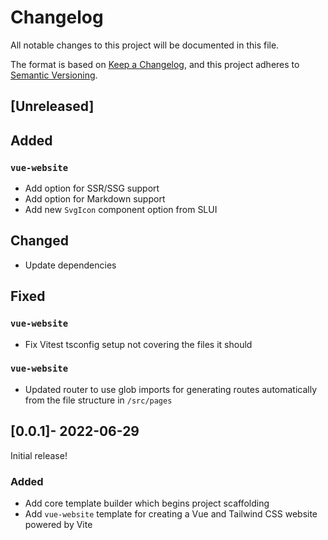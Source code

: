 ﻿# Changelog
All notable changes to this project will be documented in this file.

The format is based on [Keep a Changelog](https://keepachangelog.com/en/1.0.0/),
and this project adheres to [Semantic Versioning](https://semver.org/spec/v2.0.0.html).

## [Unreleased]

## Added
### `vue-website`
- Add option for SSR/SSG support
- Add option for Markdown support
- Add new `SvgIcon` component option from SLUI

## Changed
- Update dependencies

## Fixed
### `vue-website`
- Fix Vitest tsconfig setup not covering the files it should

### `vue-website`
- Updated router to use glob imports for generating routes automatically from the file structure in `/src/pages`

## [0.0.1]- 2022-06-29

Initial release!

### Added
- Add core template builder which begins project scaffolding
- Add `vue-website` template for creating a Vue and Tailwind CSS website powered by Vite
